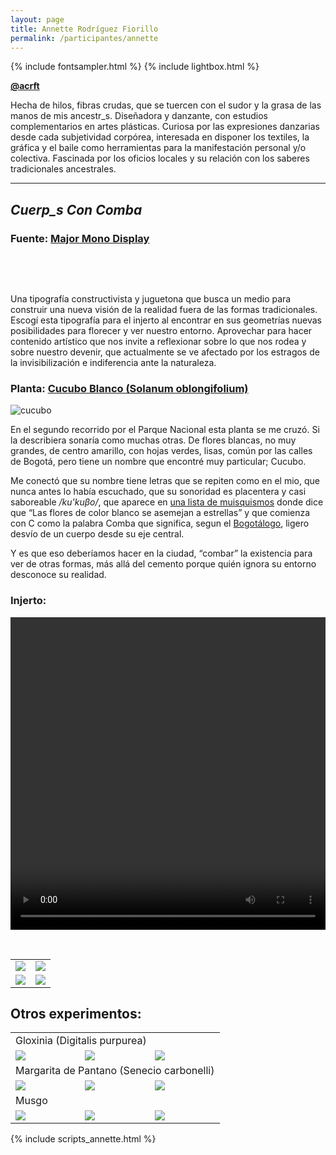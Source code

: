 ```yaml
---
layout: page
title: Annette Rodríguez Fiorillo
permalink: /participantes/annette
---
```

{% include fontsampler.html %}
{% include lightbox.html %}

**[@acrft](https://www.instagram.com/acrft/)**

Hecha de hilos, fibras crudas, que se tuercen con el sudor y la grasa de las manos de mis ancestr_s. Diseñadora y danzante, con estudios complementarios en artes plásticas. Curiosa por las expresiones danzarias desde cada subjetividad corpórea, interesada en disponer los textiles, la gráfica y el baile como herramientas para la manifestación personal y/o colectiva. Fascinada por los oficios locales y su relación con los saberes tradicionales ancestrales.

--- 

## ***Cuerp_s Con Comba***

### Fuente: [Major Mono Display](https://fonts.google.com/specimen/Major+Mono+Display)

&nbsp;

<div id="font_sampler"></div>

&nbsp;

Una tipografía constructivista y juguetona que busca un medio para construir una nueva visión de la realidad fuera de las formas tradicionales. Escogí esta tipografía para el injerto al encontrar en sus geometrías nuevas posibilidades para florecer y ver nuestro entorno. Aprovechar para hacer contenido artístico que nos invite a reflexionar sobre lo que nos rodea y sobre nuestro devenir, que actualmente se ve afectado por los estragos de la invisibilización e indiferencia ante la naturaleza.

### Planta: [Cucubo Blanco (Solanum oblongifolium)](https://colombia.inaturalist.org/taxa/553042-Solanum-oblongifolium)

![cucubo](/injertos/participantes/assets_annette/cucubo_original.png)

En el segundo recorrido por el Parque Nacional esta planta se me cruzó. Si la describiera sonaría como muchas otras. De flores blancas, no muy grandes, de centro amarillo, con hojas verdes, lisas, común por las calles de Bogotá, pero tiene un nombre que encontré muy particular; Cucubo.

Me conectó que su nombre tiene letras que se repiten como en el mio, que nunca antes lo había escuchado, que su sonoridad es placentera y casi saboreable */ku'kuβo/*, que aparece en [una lista de muisquismos](http://muysca.cubun.org/MU/cucubo) donde dice que “Las flores de color blanco se asemejan a estrellas”  y que comienza con C como la palabra Comba que significa, segun el [Bogotálogo](https://issuu.com/patrimoniobogota/docs/bogotalogo_web_issu_reducido-ilovep), ligero desvío de un cuerpo desde su eje central.

Y es que eso deberíamos hacer en la ciudad, “combar” la existencia para ver de otras formas, más allá del cemento porque quién ignora su entorno desconoce su realidad.

### Injerto:

<div style="text-align:center; max-width:100%;">
  <video width="100%" height="500" controls loop>
    <source src="/injertos/participantes/assets_annette/cucubo_C.mp4" type="video/mp4"/>
  </video>
</div>

&nbsp;

<div class="gallery_1">
  <table>
    <tbody>
      <tr>
        <td>
          <a href="/injertos/participantes/assets_annette/cucubo_01.png">
            <img src="/injertos/participantes/assets_annette/cucubo_01.png">
          </a>
        </td>
        <td>
          <a href="/injertos/participantes/assets_annette/cucubo_02.png">
            <img src="/injertos/participantes/assets_annette/cucubo_02.png">
          </a>
        </td>
      </tr>
      <tr>
        <td>
          <a href="/injertos/participantes/assets_annette/cucubo_03.png">
            <img src="/injertos/participantes/assets_annette/cucubo_03.png">
          </a>
        </td>
        <td>
          <a href="/injertos/participantes/assets_annette/cucubo_04.png">
            <img src="/injertos/participantes/assets_annette/cucubo_04.png">
          </a>
        </td>
      </tr>
    </tbody>
  </table>
</div>

## Otros experimentos:

<div class="gallery_2">
  <table>
    <tr>
      <td colspan="3">
        Gloxinia (Digitalis purpurea)
      </td>
    </tr>
    <tr>
      <td>
        <a href="/injertos/participantes/assets_annette/gloxinia_original.jpg">
          <img src="/injertos/participantes/assets_annette/gloxinia_original.jpg">
        </a>
      </td>
      <td>
        <a href="/injertos/participantes/assets_annette/gloxinia_07.png">
          <img src="/injertos/participantes/assets_annette/gloxinia_07.png">
        </a>
      </td>
      <td>
        <a href="/injertos/participantes/assets_annette/gloxinia_15.png">
          <img src="/injertos/participantes/assets_annette/gloxinia_15.png">
        </a>
      </td>
    </tr>
    <tr>
    <td colspan="3">
      Margarita de Pantano (Senecio carbonelli)
    </td>
    </tr>
    <tr>
      <td>
        <a href="/injertos/participantes/assets_annette/margarita_original.png">
          <img src="/injertos/participantes/assets_annette/margarita_original.png">
        </a>
      </td>
      <td>
        <a href="/injertos/participantes/assets_annette/margarita_07.png">
          <img src="/injertos/participantes/assets_annette/margarita_07.png">
        </a>
      </td>
      <td>
        <a href="/injertos/participantes/assets_annette/margarita_25.png">
          <img src="/injertos/participantes/assets_annette/margarita_25.png">
        </a>
      </td>
    </tr>
    <tr>
    <td colspan="3">
      Musgo
    </td>
    </tr>
    <tr>
      <td>
        <a href="/injertos/participantes/assets_annette/musgo_original.jpg">
          <img src="/injertos/participantes/assets_annette/musgo_original.jpg">
        </a>
      </td>
      <td>
        <a href="/injertos/participantes/assets_annette/musgo_04.png">
          <img src="/injertos/participantes/assets_annette/musgo_04.png">
        </a>
      </td>
      <td>
        <a href="/injertos/participantes/assets_annette/musgo_10.png">
          <img src="/injertos/participantes/assets_annette/musgo_10.png">
        </a>
      </td>
    </tr>
  </table>
</div>

{% include scripts_annette.html %}